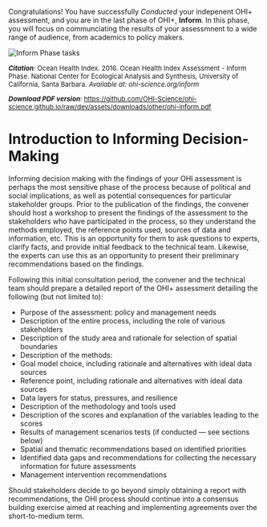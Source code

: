 Congratulations! You have successfully _Conducted_ your indepenent OHI+ assessment, and you are in the last phase of OHI+, **Inform**. In this phase, you will focus on communciating the results of your assessmnent to a wide range of audience, from academics to policy makers. 

![Inform Phase tasks](https://docs.google.com/drawings/d/1oItp0mRGmN_93t28_VgANsE9aTCtc1mB4D96MzoWMUQ/pub?w=960&h=720)

<font size = "2">

_**Citation**_: Ocean Health Index. 2016. Ocean Health Index Assessment - Inform Phase. National Center for Ecological Analysis and Synthesis, University of California, Santa Barbara. _Available at: ohi-science.org/inform_

_**Download PDF version**_: https://github.com/OHI-Science/ohi-science.github.io/raw/dev/assets/downloads/other/ohi-inform.pdf 

</font>

# Introduction to Informing Decision-Making

Informing decision making with the findings of your OHI assessment is perhaps the most sensitive phase of the process because of political and social implications, as well as potential consequences for particular stakeholder groups. Prior to the publication of the findings, the convener should host a workshop to present the findings of the assessment to the stakeholders who have participated in the process, so they understand the methods employed, the reference points used, sources of data and information, etc. This is an opportunity for them to ask questions to experts, clarify facts, and provide initial feedback to the technical team. Likewise, the experts can use this as an opportunity to present their preliminary recommendations based on the findings. 

Following this initial consultation period, the convener and the technical team should prepare a detailed report of the OHI+ assessment detailing the following (but not limited to):

- Purpose of the assessment: policy and management needs
- Description of the entire process, including the role of various stakeholders
- Description of the study area and rationale for selection of spatial boundaries
- Description of the methods:
 - Goal model choice, including rationale and alternatives with ideal data sources
 - Reference point, including rationale and alternatives with ideal data sources
 - Data layers for status, pressures, and resilience
- Description of the methodology and tools used
- Description of the scores and explanation of the variables leading to the scores
- Results of management scenarios tests (if conducted — see sections below)
- Spatial and thematic recommendations based on identified priorities
- Identified data gaps and recommendations for collecting the necessary information for future assessments
- Management intervention recommendations

Should stakeholders decide to go beyond simply obtaining a report with recommendations, the OHI process should continue into a consensus building exercise aimed at reaching and implementing agreements over the short-to-medium term.

